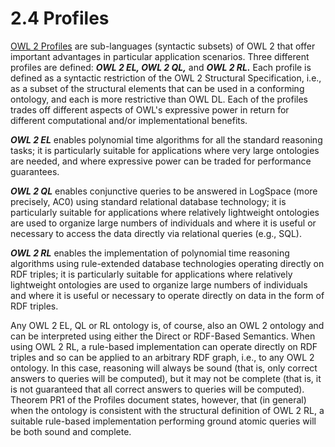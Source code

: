 # 2.4 Profiles

[OWL 2 Profiles](https://www.w3.org/TR/owl2-overview/#ref-owl-2-profiles) are sub-languages (syntactic subsets) of OWL 2 that offer important advantages in particular application scenarios. Three different profiles are defined: ***OWL 2 EL, OWL 2 QL,*** and ***OWL 2 RL.*** Each profile is defined as a syntactic restriction of the OWL 2 Structural Specification, i.e., as a subset of the structural elements that can be used in a conforming ontology, and each is more restrictive than OWL DL. Each of the profiles trades off different aspects of OWL's expressive power in return for different computational and/or implementational benefits.

***OWL 2 EL*** enables polynomial time algorithms for all the standard reasoning tasks; it is particularly suitable for applications where very large ontologies are needed, and where expressive power can be traded for performance guarantees. 

***OWL 2 QL*** enables conjunctive queries to be answered in LogSpace (more precisely, AC0) using standard relational database technology; it is particularly suitable for applications where relatively lightweight ontologies are used to organize large numbers of individuals and where it is useful or necessary to access the data directly via relational queries (e.g., SQL). 

***OWL 2 RL*** enables the implementation of polynomial time reasoning algorithms using rule-extended database technologies operating directly on RDF triples; it is particularly suitable for applications where relatively lightweight ontologies are used to organize large numbers of individuals and where it is useful or necessary to operate directly on data in the form of RDF triples.

Any OWL 2 EL, QL or RL ontology is, of course, also an OWL 2 ontology and can be interpreted using either the Direct or RDF-Based Semantics. When using OWL 2 RL, a rule-based implementation can operate directly on RDF triples and so can be applied to an arbitrary RDF graph, i.e., to any OWL 2 ontology. In this case, reasoning will always be sound (that is, only correct answers to queries will be computed), but it may not be complete (that is, it is not guaranteed that all correct answers to queries will be computed). Theorem PR1 of the Profiles document states, however, that (in general) when the ontology is consistent with the structural definition of OWL 2 RL, a suitable rule-based implementation performing ground atomic queries will be both sound and complete.